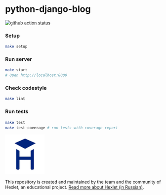 # python-django-blog

[![github action status](https://github.com/hexlet-components/python-django-blog/workflows/Python%CI/badge.svg)](https://github.com/hexlet-components/python-django-blog/actions)

### Setup

```sh
make setup
```

### Run server

```sh
make start
# Open http://localhost:8000
```

### Check codestyle

```sh
make lint
```

### Run tests

```sh
make test
make test-coverage # run tests with coverage report
```

[![Hexlet Ltd. logo](https://raw.githubusercontent.com/Hexlet/hexletguides.github.io/master/images/hexlet_logo128.png)](https://ru.hexlet.io/pages/about?utm_source=github&utm_medium=link&utm_campaign=python-django-blog)

This repository is created and maintained by the team and the community of Hexlet, an educational project. [Read more about Hexlet (in Russian)](https://ru.hexlet.io/pages/about?utm_source=github&utm_medium=link&utm_campaign=python-django-blog).
